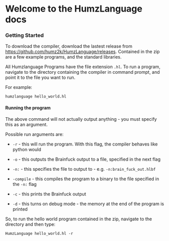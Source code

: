 # Welcome to the HumzLanguage docs

### Getting Started

To download the compiler, download the lastest release from https://github.com/humz2k/HumzLanguage/releases. Contained in the zip are a few example programs, and the standard libraries.

All Humzlanguage Programs have the file extension `.hl`. To run a program, navigate to the directory containing the compiler in command prompt, and point it to the file you want to run.

For example:

`humzlanguage hello_world.hl`

#### Running the program

The above command will not actually output anything - you must specify this as an argument.

Possible run arguments are:


* `-r` - this will run the program. With this flag, the compiler behaves like python would

* `-o` - this outputs the Brainfuck output to a file, specified in the next flag

* `-n:` - this specifies the file to output to - e.g. `-n:brain_fuck_out.hlbf`

* `-compile` - this compiles the program to a binary to the file specified in the `-n:` flag

* `-c` - this prints the Brainfuck output

* `-d` - this turns on debug mode - the memory at the end of the program is printed

So, to run the hello world program contained in the zip, navigate to the directory and then type:

`HumzLanguage hello_world.hl -r`
